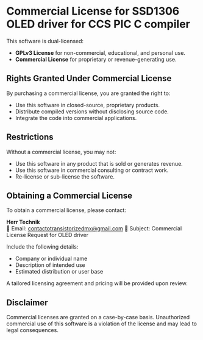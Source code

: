 # Commercial License for SSD1306 OLED driver for CCS PIC C compiler

This software is dual-licensed:

- **GPLv3 License** for non-commercial, educational, and personal use.
- **Commercial License** for proprietary or revenue-generating use.

## Rights Granted Under Commercial License

By purchasing a commercial license, you are granted the right to:

- Use this software in closed-source, proprietary products.
- Distribute compiled versions without disclosing source code.
- Integrate the code into commercial applications.

## Restrictions

Without a commercial license, you may not:

- Use this software in any product that is sold or generates revenue.
- Use this software in commercial consulting or contract work.
- Re-license or sub-license the software.

## Obtaining a Commercial License

To obtain a commercial license, please contact:

**Herr Technik**  
📧 Email: contactotransistorizedmx@gmail.com 
💼 Subject: Commercial License Request for OLED driver

Include the following details:
- Company or individual name
- Description of intended use
- Estimated distribution or user base

A tailored licensing agreement and pricing will be provided upon review.

## Disclaimer

Commercial licenses are granted on a case-by-case basis. Unauthorized commercial use of this software is a violation of the license and may lead to legal consequences.
